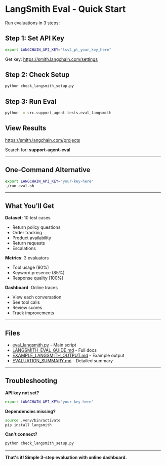 # LangSmith Eval - Quick Start

Run evaluations in 3 steps:

## Step 1: Set API Key
```bash
export LANGCHAIN_API_KEY="lsv2_pt_your_key_here"
```
Get key: https://smith.langchain.com/settings

## Step 2: Check Setup
```bash
python check_langsmith_setup.py
```

## Step 3: Run Eval
```bash
python -m src.support_agent.tests.eval_langsmith
```

## View Results
https://smith.langchain.com/projects

Search for: **support-agent-eval**

---

## One-Command Alternative
```bash
export LANGCHAIN_API_KEY="your-key-here"
./run_eval.sh
```

---

## What You'll Get

**Dataset**: 10 test cases
- Return policy questions
- Order tracking
- Product availability
- Return requests
- Escalations

**Metrics**: 3 evaluators
- Tool usage (90%)
- Keyword presence (85%)
- Response quality (100%)

**Dashboard**: Online traces
- View each conversation
- See tool calls
- Review scores
- Track improvements

---

## Files

- [eval_langsmith.py](src/support_agent/tests/eval_langsmith.py) - Main script
- [LANGSMITH_EVAL_GUIDE.md](src/support_agent/tests/LANGSMITH_EVAL_GUIDE.md) - Full docs
- [EXAMPLE_LANGSMITH_OUTPUT.md](EXAMPLE_LANGSMITH_OUTPUT.md) - Example output
- [EVALUATION_SUMMARY.md](EVALUATION_SUMMARY.md) - Detailed summary

---

## Troubleshooting

**API key not set?**
```bash
export LANGCHAIN_API_KEY="your-key-here"
```

**Dependencies missing?**
```bash
source .venv/bin/activate
pip install langsmith
```

**Can't connect?**
```bash
python check_langsmith_setup.py
```

---

**That's it! Simple 3-step evaluation with online dashboard.**
